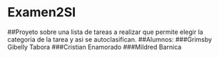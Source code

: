# Examen2SI
##Proyeto sobre una lista de tareas a realizar que permite elegir la categoria de la tarea y asi se autoclasifican.
##Alumnos:
###Grimsby Gibelly Tabora
###Cristian Enamorado
###Mildred Barnica
